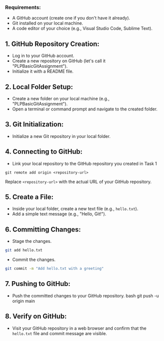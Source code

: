 ### Requirements:
- A GitHub account (create one if you don't have it already).
- Git installed on your local machine.
- A code editor of your choice (e.g., Visual Studio Code, Sublime Text).

## 1. GitHub Repository Creation:
  - Log in to your GitHub account.
  - Create a new repository on GitHub (let's call it "PLPBasicGitAssignment").
  - Initialize it with a README file.

## 2. Local Folder Setup:
  - Create a new folder on your local machine (e.g., "PLPBasicGitAssignment").
  - Open a terminal or command prompt and navigate to the created folder.

## 3. Git Initialization:
  - Initialize a new Git repository in your local folder.

## 4. Connecting to GitHub:
  - Link your local repository to the GitHub repository you created in Task 1
   ```
git remote add origin <repository-url>
   ```
   Replace `<repository-url>` with the actual URL of your GitHub repository.


## 5. Create a File:
  - Inside your local folder, create a new text file (e.g., `hello.txt`).
  - Add a simple text message (e.g., "Hello, Git!").

## 6. Committing Changes:
  - Stage the changes.
   ```bash
   git add hello.txt
   ```
  - Commit the changes.
   ```bash
   git commit -m "Add hello.txt with a greeting"
   ```

## 7. Pushing to GitHub:
  - Push the committed changes to your GitHub repository.
   bash
   git push -u origin main

## 8. Verify on GitHub:
  - Visit your GitHub repository in a web browser and confirm that the `hello.txt` file and commit message are visible.
